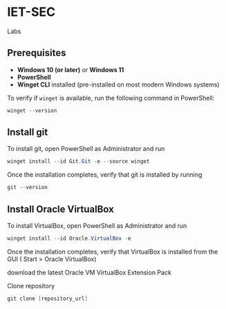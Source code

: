 # IET-SEC
Labs

## Prerequisites
- **Windows 10 (or later)** or **Windows 11**
- **PowerShell**
- **Winget CLI** installed (pre-installed on most modern Windows systems)

To verify if `winget` is available, run the following command in PowerShell:

```powershell
winget --version
```


## Install git 
To install git, open PowerShell as Administrator and run

```powershell
winget install --id Git.Git -e --source winget
```

Once the installation completes, verify that git is installed by running

```powershell
git --version
```

## Install Oracle VirtualBox 
To install VirtualBox, open PowerShell as Administrator and run

```powershell
winget install --id Oracle.VirtualBox -e
```

Once the installation completes, verify that VirtualBox is installed from the GUI ( Start > Oracle VirtualBox)

download the latest Oracle VM VirtualBox Extension Pack 






Clone repository

```powershell
git clone [repository_url]
```
